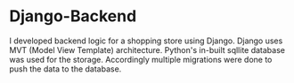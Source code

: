 # Django-Backend

I developed backend logic for a shopping store using Django. Django uses MVT (Model View Template) architecture. Python's in-built sqllite database was used for the storage. Accordingly multiple migrations were done to push the data to the database.
